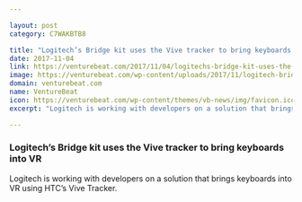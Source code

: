 ```yaml
---

layout: post
category: C7WAKBTB8

title: "Logitech’s Bridge kit uses the Vive tracker to bring keyboards into VR"
date: 2017-11-04
link: https://venturebeat.com/2017/11/04/logitechs-bridge-kit-uses-the-vive-tracker-to-bring-keyboards-into-vr/
image: https://venturebeat.com/wp-content/uploads/2017/11/logitech-bridge.jpg?fit=780%2C438&strip=all
domain: venturebeat.com
name: VentureBeat
icon: https://venturebeat.com/wp-content/themes/vb-news/img/favicon.ico
excerpt: "Logitech is working with developers on a solution that brings keyboards into VR using HTC’s Vive Tracker."

---
```


### Logitech’s Bridge kit uses the Vive tracker to bring keyboards into VR

Logitech is working with developers on a solution that brings keyboards into VR using HTC’s Vive Tracker.
